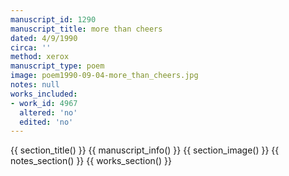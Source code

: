 ```yaml
---
manuscript_id: 1290
manuscript_title: more than cheers
dated: 4/9/1990
circa: ''
method: xerox
manuscript_type: poem
image: poem1990-09-04-more_than_cheers.jpg
notes: null
works_included:
- work_id: 4967
  altered: 'no'
  edited: 'no'
---
```


{{ section_title() }}
{{ manuscript_info() }}
{{ section_image() }}
{{ notes_section() }}
{{ works_section() }}
